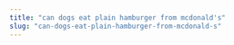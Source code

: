 ```yaml
---
title: "can dogs eat plain hamburger from mcdonald's"
slug: "can-dogs-eat-plain-hamburger-from-mcdonald-s"
---
```


